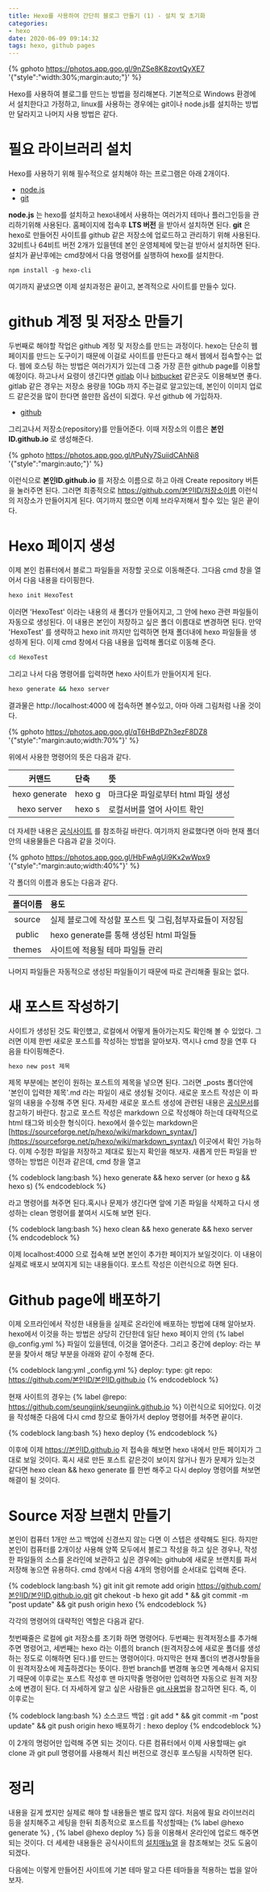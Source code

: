 ```yaml
---
title: Hexo를 사용하여 간단히 블로그 만들기 (1) - 설치 및 초기화
categories:
- hexo
date: 2020-06-09 09:14:32
tags: hexo, github pages
---
```


{% gphoto https://photos.app.goo.gl/9nZSe8K8zovtQyXE7 '{"style":"width:30%;margin:auto;"}' %}

Hexo를 사용하여 블로그를 만드는 방법을 정리해본다. 기본적으로 Windows 환경에서 설치한다고 가정하고, linux를 사용하는 경우에는 git이나 node.js를 설치하는 방법만 달라지고 나머지 사용 방법은 같다.

# 필요 라이브러리 설치 

Hexo를 사용하기 위해 필수적으로 설치해야 하는 프로그램은 아래 2개이다.
  * [node.js](https://nodejs.org)
  * [git](https://git-scm.com/download/win)

**node.js** 는 hexo를 설치하고 hexo내에서 사용하는 여러가지 테마나 플러그인등을 관리하기위해 사용된다. 홈페이지에 접속후 **LTS 버전** 을 받아서 설치하면 된다.
**git** 은 hexo로 만들어진 사이트를 github 같은 저장소에 업로드하고 관리하기 위해 사용된다. 32비트나 64비트 버전 2개가 있을텐데 본인 운영체제에 맞는걸 받아서 설치하면 된다.
설치가 끝난후에는 cmd창에서 다음 명령어를 실행하여 hexo를 설치한다.

```console
npm install -g hexo-cli
```

여기까지 끝냈으면 이제 설치과정은 끝이고, 본격적으로 사이트를 만들수 있다.

# github 계정 및 저장소 만들기

두번째로 해야할 작업은 github 계정 및 저장소를 만드는 과정이다. hexo는 단순히 웹페이지를 만드는 도구이기 때문에 이걸로 사이트를 만든다고 해서 웹에서 접속할수는 없다. 웹에 호스팅 하는 방법은 여러가지가 있는데 그중 가장 흔한 github page를 이용할 예정이다. 하고나서 요령이 생긴다면 [gitlab](https://gitlab.com/) 이나 [bitbucket](https://bitbucket.org/) 같은곳도 이용해보면 좋다. gitlab 같은 경우는 저장소 용량을 10Gb 까지 주는걸로 알고있는데, 본인이 이미지 업로드 같은것을 많이 한다면 쓸만한 옵션이 되겠다.
우선 github 에 가입하자.

* [github](https://github.com/) 

그리고나서 저장소(repository)를 만들어준다.
이때 저장소의 이름은 **본인ID.github.io** 로 생성해준다.

{% gphoto https://photos.app.goo.gl/tPuNy7SuiidCAhNi8 '{"style":"margin:auto;"}' %}

이런식으로 **본인ID.github.io** 를 저장소 이름으로 하고 아래 Create repository 버튼을 눌러주면 된다.
그러면 최종적으로 https://github.com/본인ID/저장소이름 이런식의 저장소가 만들어지게 된다.
여기까지 했으면 이제 브라우저해서 할수 있는 일은 끝이다.

# Hexo 페이지 생성

이제 본인 컴퓨터에서 블로그 파일들을 저장할 곳으로 이동해준다.
그다음 cmd 창을 열어서 다음 내용을 타이핑한다.

``` bash
hexo init HexoTest
```

이러면 'HexoTest' 이라는 내용의 새 폴더가 만들어지고, 그 안에 hexo 관련 파일들이 자동으로 생성된다. 이 내용은 본인이 저장하고 싶은 폴더 이름대로 변경하면 된다. 만약 'HexoTest' 를 생략하고 hexo init 까지만 입력하면 현재 폴더내에 hexo 파일들을 생성하게 된다.
이제 cmd 창에서 다음 내용을 입력해 폴더로 이동해 준다.

``` bash
cd HexoTest
```

그리고 나서 다음 명령어를 입력하면 hexo 사이트가 만들어지게 된다.

``` bash
hexo generate && hexo server
```

결과물은 http://localhost:4000 에 접속하면 볼수있고, 아마 아래 그림처럼 나올 것이다.

{% gphoto https://photos.app.goo.gl/qT6HBdPZh3ezF8DZ8 '{"style":"margin:auto;width:70%"}' %}

위에서 사용한 명령어의 뜻은 다음과 같다.

| 커맨드 | 단축  | 뜻 |
| :---: |  :----  |  :----   |
| hexo generate | hexo g | 마크다운 파일로부터 html 파일 생성 |
| hexo server   | hexo s | 로컬서버를 열어 사이트 확인 |

더 자세한 내용은 [공식사이트](https://hexo.io/ko/docs/commands.html) 를 참조하길 바란다.
여기까지 완료했다면 아마 현재 폴더안의 내용물들은 다음과 같을 것이다.

{% gphoto https://photos.app.goo.gl/HbFwAgUi9Kx2wWpx9 '{"style":"margin:auto;width:40%"}' %}

각 폴더의 이름과 용도는 다음과 같다.

| 폴더이름    | 용도 |
| :---:       |    :----   |
| source      | 실제 블로그에 작성할 포스트 및 그림,첨부자료들이 저장됨    |
| public      | hexo generate를 통해 생성된 html 파일들       |
| themes      | 사이트에 적용될 테마 파일들 관리       |

나머지 파일들은 자동적으로 생성된 파일들이기 때문에 따로 관리해줄 필요는 없다.

# 새 포스트 작성하기

사이트가 생성된 것도 확인헀고, 로컬에서 어떻게 돌아가는지도 확인해 볼 수 있었다. 그러면 이제 한번 새로운 포스트를 작성하는 방법을 알아보자.
역시나 cmd 창을 연후 다음을 타이핑해준다.

``` bash
hexo new post 제목
```

제목 부분에는 본인이 원하는 포스트의 제목을 넣으면 된다. 그러면 _posts 폴더안에 '본인이 입력한 제목'.md 라는 파일이 새로 생성될 것이다. 새로운 포스트 작성은 이 파일의 내용을 수정해 주면 된다. 자세한 새로운 포스트 생성에 관련된 내용은 [공식문서](https://hexo.io/ko/docs/writing.html)를 참고하기 바란다. 참고로 포스트 작성은 markdown 으로 작성해야 하는데 대략적으로 html 태그와 비슷한 형식이다. hexo에서 쓸수있는 markdown은 [https://sourceforge.net/p/hexo/wiki/markdown_syntax/](https://sourceforge.net/p/hexo/wiki/markdown_syntax/) 이곳에서 확인 가능하다.
이제 수정한 파일을 저장하고 제대로 됬는지 확인을 해보자.
새롭게 만든 파일을 반영하는 방법은 이전과 같은데, cmd 창을 열고

{% codeblock lang:bash %}
hexo generate && hexo server  (or hexo g && hexo s)
{% endcodeblock %}

라고 명령어를 쳐주면 된다.혹시나 문제가 생긴다면 앞에 기존 파일을 삭제하고 다시 생성하는 clean 명령어를 붙여서 시도해 보면 된다.

{% codeblock lang:bash %}
hexo clean && hexo generate && hexo server
{% endcodeblock %}

이제 localhost:4000 으로 접속해 보면 본인이 추가한 페이지가 보일것이다. 이 내용이 실제로 배포시 보여지게 되는 내용들이다. 포스트 작성은 이런식으로 하면 된다.

# Github page에 배포하기

이제 오프라인에서 작성한 내용들을 실제로 온라인에 배포하는 방법에 대해 알아보자. hexo에서 이것을 하는 방법은 상당히 간단한데 일단 hexo 페이지 안의 {% label @_config.yml %} 파일이 있을텐데, 이것을 열어준다. 그리고 중간에 deploy: 라는 부분을 찾아서 해당 부분을 아래와 같이 수정해 준다.

{% codeblock lang:yml _config.yml %}
deploy:
  type: git
  repo: https://github.com/본인ID/본인ID.github.io
{% endcodeblock %}

현재 사이트의 경우는 {% label @repo: https://github.com/seungjink/seungjink.github.io %} 이런식으로 되어있다. 이것을 작성해준 다음에 다시 cmd 창으로 돌아가서 deploy 명령어를 쳐주면 끝이다.

{% codeblock lang:bash %}
hexo deploy
{% endcodeblock %}

이후에 이제 https://본인ID.github.io 저 접속을 해보면 hexo 내에서 만든 페이지가 그대로 보일 것이다. 혹시 새로 만든 포스트 같은것이 보이지 않거나 뭔가 문제가 있는것 같다면 hexo clean && hexo generate 를 한번 해주고 다시 deploy 명령어를 쳐보면 해결이 될 것이다.

# Source 저장 브랜치 만들기

본인이 컴퓨터 1개만 쓰고 백업에 신경쓰지 않는 다면 이 스텝은 생략해도 된다. 하지만 본인이 컴퓨터를 2개이상 사용해 양쪽 모두에서 블로그 작성을 하고 싶은 경우나, 작성한 파일들의 소스를 온라인에 보관하고 싶은 경우에는 github에 새로운 브랜치를 파서 저장해 놓으면 유용하다.
cmd 창에서 다음 4개의 명령어를 순서대로 입력해 준다.

{% codeblock lang:bash %}
git init
git remote add origin https://github.com/본인ID/본인ID.github.io.git
git chekout -b hexo
git add * && git commit -m "post update" && git push origin hexo
{% endcodeblock %}

각각의 명령어의 대략적인 역할은 다음과 같다.

첫번째줄은 로컬에 git 저장소를 초기화 하면 명령어다.
두번째는 원격저정소를 추가해주면 명령어고,
세번째는 hexo 라는 이름의 branch (원격저장소에 새로운 폴더를 생성하는 정도로 이해하면 된다.)를 만드는 명령어이다.
마지막은 현재 폴더의 변경사항들을 이 원격저장소에 제출하겠다는 뜻이다.
한번 branch를 변경해 놓으면 계속해서 유지되기 때문에 이후로는 포스트 작성후 맨 마지막줄 명령어만 입력하면 자동으로 원격 저장소에 변경이 된다. 더 자세하게 알고 싶은 사람들은 [git 사용법](https://rogerdudler.github.io/git-guide/index.ko.html)을 참고하면 된다. 즉, 이 이후로는 

{% codeblock lang:bash %}
소스코드 백업 : git add * && git commit -m "post update" && git push origin hexo
배포하기 : hexo deploy
{% endcodeblock %}

이 2개의 명렁어만 입력해 주면 되는 것이다. 다른 컴퓨터에서 이제 사용할때는 git clone 과 git pull 명령어를 사용해서 최신 버전으로 갱신후 포스팅을 시작하면 된다.

# 정리

내용을 길게 썼지만 실제로 해야 할 내용들은 별로 많지 않다. 처음에 필요 라이브러리 등을 설치해주고 세팅을 한뒤 최종적으로 포스트를 작성할때는 {% label @hexo generate %} , {% label @hexo deploy %} 등을 이용해서 온라인에 업로드 해주면 되는 것이다. 더 세세한 내용들은 공식사이트의 [설치매뉴얼](https://hexo.io/ko/docs/) 을 참조해보는 것도 도움이 되겠다.

다음에는 이렇게 만들어진 사이트에 기본 테마 말고 다른 테마들을 적용하는 법을 알아보자.
